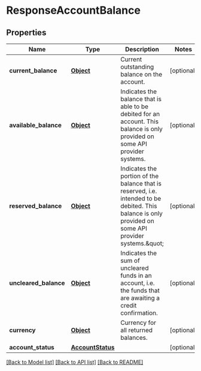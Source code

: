 # ResponseAccountBalance

## Properties
Name | Type | Description | Notes
------------ | ------------- | ------------- | -------------
**current_balance** | [**Object**](Object.md) | Current outstanding balance on the account. | [optional] 
**available_balance** | [**Object**](Object.md) | Indicates the balance that is able to be debited for an account. This balance is only provided on some API provider systems. | [optional] 
**reserved_balance** | [**Object**](Object.md) | Indicates the portion of the balance that is reserved, i.e. intended to be debited. This balance is only provided on some API provider systems.\&quot; | [optional] 
**uncleared_balance** | [**Object**](Object.md) | Indicates the sum of uncleared funds in an account, i.e. the funds that are awaiting a credit confirmation. | [optional] 
**currency** | [**Object**](Object.md) | Currency for all returned balances. | [optional] 
**account_status** | [**AccountStatus**](AccountStatus.md) |  | [optional] 

[[Back to Model list]](../README.md#documentation-for-models) [[Back to API list]](../README.md#documentation-for-api-endpoints) [[Back to README]](../README.md)

